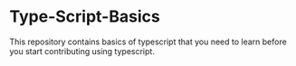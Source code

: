 # Type-Script-Basics
This repository contains basics of typescript that you need to learn before you start contributing using typescript.
